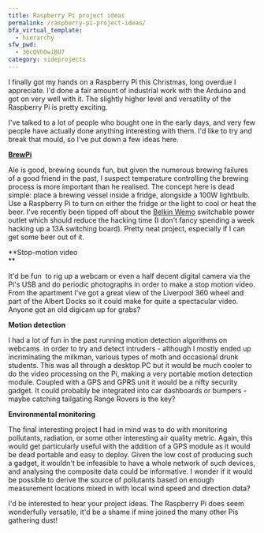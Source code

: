 ```yaml
---
title: Raspberry Pi project ideas
permalink: /raspberry-pi-project-ideas/
bfa_virtual_template:
  - hierarchy
sfw_pwd:
  - 36cQVhOwiBU7
category: sideprojects
---
```

I finally got my hands on a Raspberry Pi this Christmas, long overdue I appreciate. I'd done a fair amount of industrial work with the Arduino and got on very well with it. The slightly higher level and versatility of the Raspberry Pi is pretty exciting.

I've talked to a lot of people who bought one in the early days, and very few people have actually done anything interesting with them. I'd like to try and break that mould, so I've put down a few ideas here.

<a title="BrewPi" href="http://brewpi.com" target="_blank"><strong>BrewPi</strong></a>

Ale is good, brewing sounds fun, but given the numerous brewing failures of a good friend in the past, I suspect temperature controlling the brewing process is more important than he realised. The concept here is dead simple: place a brewing vessel inside a fridge, alongside a 100W lightbulb. Use a Raspberry Pi to turn on either the fridge or the light to cool or heat the beer. I've recently been tipped off about the <a title="Belkin WeMo" href="http://www.belkin.com/uk/c/WSWH" target="_blank">Belkin Wemo</a> switchable power outlet which should reduce the hacking time (I don't fancy spending a week hacking up a 13A switching board). Pretty neat project, especially if I can get some beer out of it.

**Stop-motion video  
**

It'd be fun  to rig up a webcam or even a half decent digital camera via the Pi's USB and do periodic photographs in order to make a stop motion video. From the apartment I've got a great view of the Liverpool 360 wheel and part of the Albert Docks so it could make for quite a spectacular video. Anyone got an old digicam up for grabs?

**Motion detection**

I had a lot of fun in the past running motion detection algorithms on webcams  in order to try and detect intruders - although I mostly ended up incriminating the milkman, various types of moth and occasional drunk students. This was all through a desktop PC but it would be much cooler to do the video processing on the Pi, making a very portable motion detection module. Coupled with a GPS and GPRS unit it would be a nifty security gadget. It could probably be integrated into car dashboards or bumpers - maybe catching tailgating Range Rovers is the key?

**Environmental monitoring**

The final interesting project I had in mind was to do with monitoring pollutants, radiation, or some other interesting air quality metric. Again, this would get particularly useful with the addition of a GPS module as it would be dead portable and easy to deploy. Given the low cost of producing such a gadget, it wouldn't be infeasible to have a whole network of such devices, and analysing the composite data could be informative. I wonder if it would be possible to derive the source of pollutants based on enough measurement locations mixed in with local wind speed and direction data?

I'd be interested to hear your project ideas. The Raspberry Pi does seem wonderfully versatile, it'd be a shame if mine joined the many other Pis gathering dust!